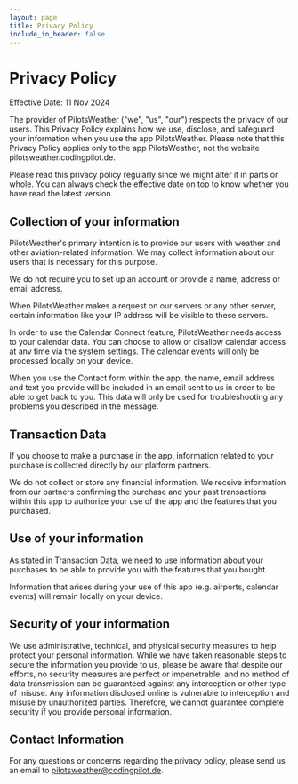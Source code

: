 ```yaml
---
layout: page
title: Privacy Policy
include_in_header: false
---
```


# Privacy Policy

Effective Date: 11 Nov 2024

The provider of PilotsWeather ("we", "us", "our") respects the privacy of our users.
This Privacy Policy explains how we use, disclose, and safeguard your information when you use the app PilotsWeather.
Please note that this Privacy Policy applies only to the app PilotsWeather, not the website pilotsweather.codingpilot.de.

Please read this privacy policy regularly since we might alter it in parts or whole. You can always check the effective date on top to know whether you have read the latest version.

## Collection of your information

PilotsWeather's primary intention is to provide our users with weather and other aviation-related information. We may collect information about our users that is necessary for this purpose.

We do not require you to set up an account or provide a name, address or email address.

When PilotsWeather makes a request on our servers or any other server, certain information like your IP address will be visible to these servers.

In order to use the Calendar Connect feature, PilotsWeather needs access to your calendar data. You can choose to allow or disallow calendar access at anv time via the system settings. The calendar events will only be processed locally on your device.

When you use the Contact form within the app, the name, email address and text you provide will be included in an email sent to us in order to be able to get back to you.
This data will only be used for troubleshooting any problems you described in the message.

## Transaction Data
If you choose to make a purchase in the app, information related to your purchase is collected directly by our platform partners.

We do not collect or store any financial information. We receive information from our partners confirming the purchase and your past transactions within this app to authorize your use of the app and the features that you purchased.

## Use of your information
As stated in Transaction Data, we need to use information about your purchases to be able to provide you with the features that you bought.

Information that arises during your use of this app (e.g. airports, calendar events) will remain locally on your device.

## Security of your information
We use administrative, technical, and physical security measures to help protect your personal information. While we have taken reasonable steps to secure the information you provide to us, please be aware that despite our efforts, no security measures are perfect or impenetrable, and no method of data transmission can be guaranteed against any interception or other type of misuse.
Any information disclosed online is vulnerable to interception and misuse by unauthorized parties.
Therefore, we cannot guarantee complete security if you provide personal information.

## Contact Information
For any questions or concerns regarding the privacy policy, please send us an email to pilotsweather@codingpilot.de.
